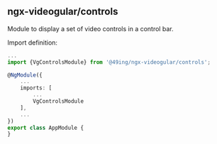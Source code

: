 ## ngx-videogular/controls

Module to display a set of video controls in a control bar.

Import definition:

```typescript
...
import {VgControlsModule} from '@49ing/ngx-videogular/controls';

@NgModule({
    ...
    imports: [
        ...
        VgControlsModule
    ],
    ...
})
export class AppModule {
}
```
